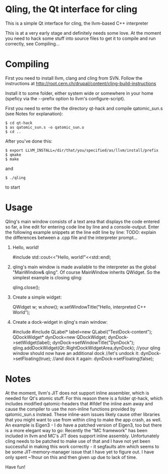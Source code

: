 Qling, the Qt interface for cling
=================================

This is a simple Qt interface for cling, the llvm-based C++ interpreter

This is at a very early stage and definitely needs some love.
At the moment you need to hack some stuff into source files to get it to compile and run correctly, see Compiling...


Compiling
==========

First you need to install llvm, clang and cling from SVN. Follow the instructions at
http://root.cern.ch/drupal/content/cling-build-instructions

Install it to some folder, either system wide or somewhere in your home (speficy via the --prefix option to llvm's configure-script).

First you need to enter the the directory qt-hack and compile qatomic_sun.s (see Notes for explanation):

	$ cd qt-hack
	$ as qatomic_sun.s -o qatomic_sun.o
	$ cd ..

After you've done this:

	$ export LLVM_INSTALL=/dir/that/you/specified/as/llvm/install/prefix
	$ qmake
	$ make

and

	$ ./qling

to start


Usage
=====

Qling's main window consists of a text area that displays the code entered so far, a line edit for entering code line by line and a console-output. Enter the following example snippets at the line edit line by line:
TODO: explain the differences between a .cpp file and the interpreter prompt...

1) Hello, world!

	#include <iostream>
	std::cout<<"Hello, world!"<<std::endl;


2) qling's main window is made available to the interpreter as the global "MainWindow& qling". Of course MainWindow inherits QWidget. So the simplest example is closing qling:

	qling.close();


3) Create a simple widget:

	QWidget w;
	w.show();
	w.setWindowTitle("Hello, interpreted C++ World");


4) Create a dock-widget in qling's main window:

	#include <QLabel>
	#include <QDockWidget>
	QLabel* label=new QLabel("TestDock-content");
	QDockWidget* dynDock=new QDockWidget;
	dynDock->setWidget(label);
	dynDock->setWindowTitle("DynDock");
	qling.addDockWidget(Qt::RightDockWidgetArea,dynDock);
	//your qling window should now have an additional dock
	//let's undock it:
	dynDock->setFloating(true);
	//and dock it again:
	dynDock->setFloating(false);



Notes
=====

At the moment, llvm's JIT does not support inline assembler, which is needed for Qt's atomic stuff. For this reason there is a folder qt-hack, which includes modified qatomic-headers that #ifdef the inline asm away and cause the compiler to use the non-inline functions provided by qatomic_sun.s instead.
These inline-asm issues likely cause other libraries that you might want to use from within cling to make the app crash, as well. An example is Eigen3 - I do have a patched version of Eigen3, too but there is a more elegant way to go:
Recently the "MC framework" has been included in llvm and MC's JIT does support inline assembly. Unfortunately cling needs to be patched to make use of that and I have not yet been successful in making this work correctly - it segfaults atm which seems to be some JIT-memory-manager issue that I have yet to figure out. I have only spent ~1hour on this and then given up due to lack of time.




Have fun!

